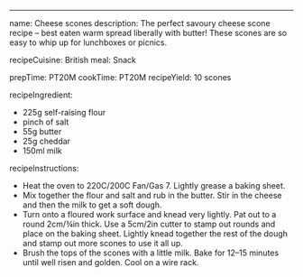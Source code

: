 ---
name: Cheese scones
description: The perfect savoury cheese scone recipe – best eaten warm spread liberally with butter! These scones are so easy to whip up for lunchboxes or picnics.

recipeCuisine: British
meal: Snack

prepTime: PT20M
cookTime: PT20M
recipeYield: 10 scones

recipeIngredient:
  - 225g self-raising flour
  - pinch of salt
  - 55g butter
  - 25g cheddar
  - 150ml milk

recipeInstructions:
  - Heat the oven to 220C/200C Fan/Gas 7. Lightly grease a baking sheet.
  - Mix together the flour and salt and rub in the butter. Stir in the cheese and then the milk to get a soft dough.
  - Turn onto a floured work surface and knead very lightly. Pat out to a round 2cm/¾in thick. Use a 5cm/2in cutter to stamp out rounds and place on the baking sheet. Lightly knead together the rest of the dough and stamp out more scones to use it all up.
  - Brush the tops of the scones with a little milk. Bake for 12–15 minutes until well risen and golden. Cool on a wire rack.
